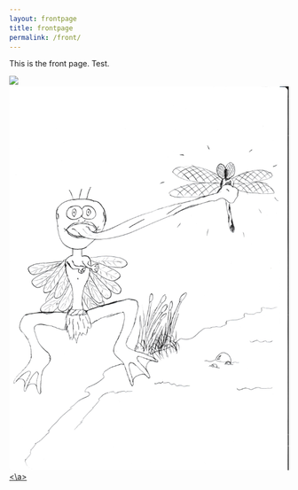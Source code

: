 ```yaml
---
layout: frontpage 
title: frontpage 
permalink: /front/
---
```


This is the front page. Test.

<a href="http://meta.stackoverflow.com/users/44330/jason-s">
   <img src="http://www.gravatar.com/avatar/dd5a7ef1476fb01998a215b1642dfd07?s=128&d=identicon&r=PG">
</a>

<a href="/" data-lightbox="art" title="{{ image.text}}">
  <img id="clip" src="/images/dragonfly_man.jpg" />
<\a>
